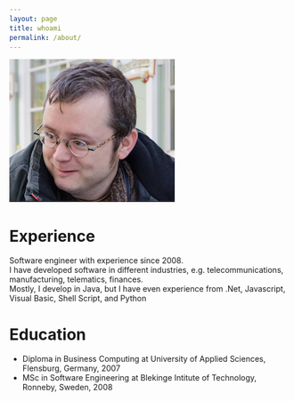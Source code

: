 ```yaml
---
layout: page
title: whoami
permalink: /about/
---
```

![](/assets/profil.png)
# Experience
Software engineer with experience since 2008.
<br/>
I have developed software in different industries, e.g. telecommunications, manufacturing, telematics, finances.
<br/>
Mostly, I develop in Java, but I have even experience from .Net, Javascript, Visual Basic, Shell Script, and Python

# Education

* Diploma in Business Computing at University of Applied Sciences, Flensburg, Germany, 2007
* MSc in Software Engineering at Blekinge Intitute of Technology, Ronneby, Sweden, 2008

